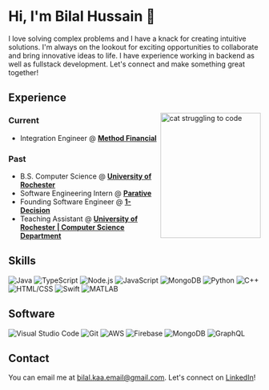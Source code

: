 # Hi, I'm Bilal Hussain 👋

I love solving complex problems and I have a knack for creating intuitive solutions. I'm always on the lookout for exciting opportunities to collaborate and bring innovative ideas to life. I have experience working in backend as well as fullstack development. Let's connect and make something great together!

## Experience

<img align="right" alt="cat struggling to code" width="200" height="250" src="giphy.gif" />

### Current  
- Integration Engineer @ [**Method Financial**][method]
  
### Past  
- B.S. Computer Science @ [**University of Rochester**][ur]
- Software Engineering Intern @ [**Parative**][parative] 
- Founding Software Engineer @ [**1-Decision**][1decision]
- Teaching Assistant @ [**University of Rochester | Computer Science Department**][urcs]

[ur]: https://rochester.edu
[parative]: https://parative.com
[1decision]: https://1-decision.com
[ur]: https://rochester.edu
[urcs]: https://cs.rochester.edu
[method]: https://methodfi.com/

## Skills

![Java](https://img.shields.io/badge/Java-ED8B00?logo=java&logoColor=white&style=for-the-badge)
![TypeScript](https://img.shields.io/badge/TypeScript-3178C6?logo=typescript&logoColor=white&style=for-the-badge)
![Node.js](https://img.shields.io/badge/Node.js-339933?logo=nodedotjs&logoColor=white&style=for-the-badge)
![JavaScript](https://img.shields.io/badge/JavaScript-F7DF1E?logo=javascript&logoColor=black&style=for-the-badge)
![MongoDB](https://img.shields.io/badge/MongoDB-47A248?logo=mongodb&logoColor=white&style=for-the-badge)
![Python](https://img.shields.io/badge/Python-3776AB?logo=python&logoColor=white&style=for-the-badge)
![C++](https://img.shields.io/badge/C++-00599C?logo=cplusplus&logoColor=white&style=for-the-badge)
![HTML/CSS](https://img.shields.io/badge/HTML%2FCSS-E34F26?logo=html5&logoColor=white&style=for-the-badge)
![Swift](https://img.shields.io/badge/Swift-FA7343?logo=swift&logoColor=white&style=for-the-badge)
![MATLAB](https://img.shields.io/badge/MATLAB-0076A8?logo=matlab&logoColor=white&style=for-the-badge)

## Software

![Visual Studio Code](https://img.shields.io/badge/VSCode-007ACC?logo=visualstudiocode&logoColor=white&style=for-the-badge)
![Git](https://img.shields.io/badge/Git-F05032?logo=git&logoColor=white&style=for-the-badge)
![AWS](https://img.shields.io/badge/AWS-232F3E?logo=amazonaws&logoColor=white&style=for-the-badge)
![Firebase](https://img.shields.io/badge/Firebase-FFCA28?logo=firebase&logoColor=black&style=for-the-badge)
![MongoDB](https://img.shields.io/badge/MongoDB-47A248?logo=mongodb&logoColor=white&style=for-the-badge)
![GraphQL](https://img.shields.io/badge/GraphQL-E10098?logo=graphql&logoColor=white&style=for-the-badge)

## Contact
You can email me at [bilal.kaa.email@gmail.com][email]. Let's connect on [LinkedIn][linkedin]!

[email]: mailto:bilal.kaa.email@gmail.com
[linkedin]: https://www.linkedin.com/in/s-bilal-h/
